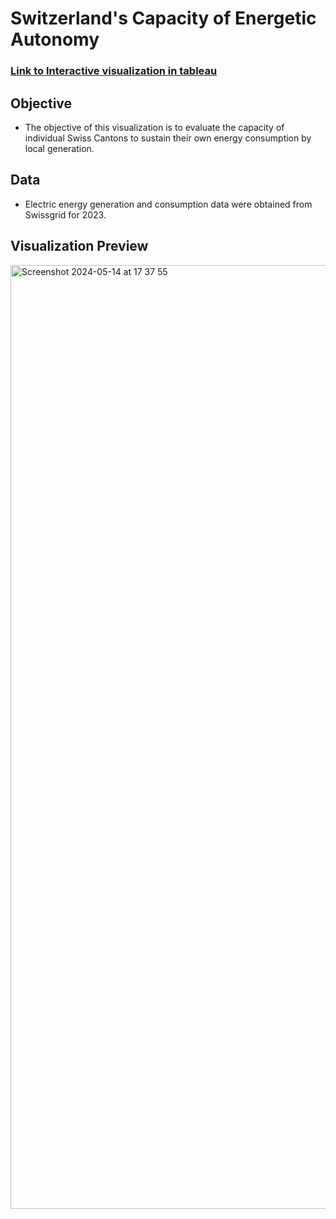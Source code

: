 # Switzerland's Capacity of Energetic Autonomy
### [ Link to Interactive visualization in tableau ](https://public.tableau.com/shared/8S7ZMYK4N?:display_count=n&:origin=viz_share_link)

## Objective
 - The objective of this visualization is to evaluate the capacity of individual Swiss Cantons to sustain their own energy consumption by local generation.
## Data
 - Electric energy generation and consumption data were obtained from Swissgrid for 2023.
## Visualization Preview
<img width="1510" alt="Screenshot 2024-05-14 at 17 37 55" src="https://github.com/solutioncrafter/switzerland_energy_autonomy_visualization/assets/126869447/e05c59c6-f4ba-4354-a18f-620eccc9d2ff">
